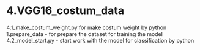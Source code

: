# 4.VGG16_costum_data

4.1_make_costum_weight.py for make costum weight by python
1.prepare_data - for prepare the dataset for training the model  
4.2_model_start.py - start work with the model for classification by python
